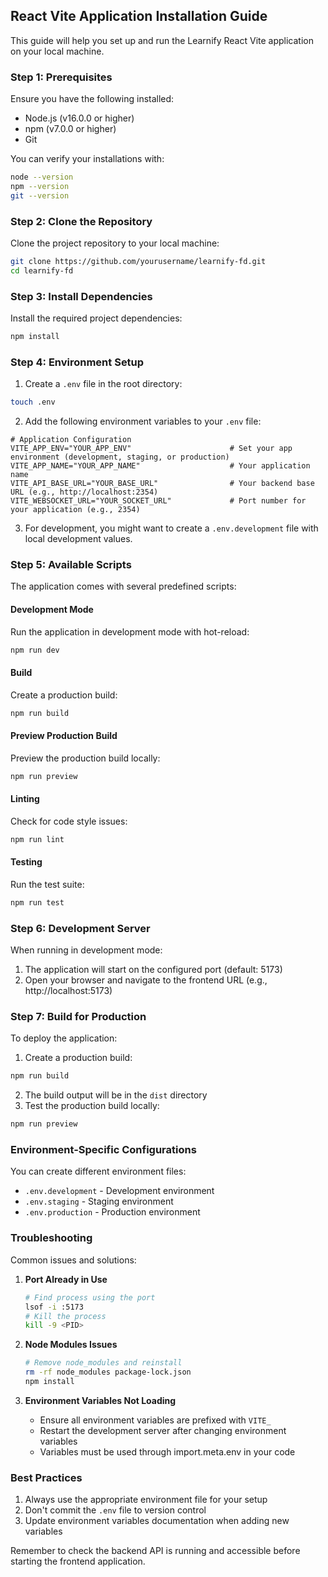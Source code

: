 ## **React Vite Application Installation Guide**

This guide will help you set up and run the Learnify React Vite application on your local machine.

### Step 1: Prerequisites

Ensure you have the following installed:
- Node.js (v16.0.0 or higher)
- npm (v7.0.0 or higher)
- Git

You can verify your installations with:
```bash
node --version
npm --version
git --version
```

### Step 2: Clone the Repository

Clone the project repository to your local machine:

```bash
git clone https://github.com/yourusername/learnify-fd.git
cd learnify-fd
```

### Step 3: Install Dependencies

Install the required project dependencies:

```bash
npm install
```

### Step 4: Environment Setup

1. Create a `.env` file in the root directory:
```bash
touch .env
```

2. Add the following environment variables to your `.env` file:
```env
# Application Configuration
VITE_APP_ENV="YOUR_APP_ENV"                      # Set your app environment (development, staging, or production)
VITE_APP_NAME="YOUR_APP_NAME"                    # Your application name
VITE_API_BASE_URL="YOUR_BASE_URL"                # Your backend base URL (e.g., http://localhost:2354)
VITE_WEBSOCKET_URL="YOUR_SOCKET_URL"             # Port number for your application (e.g., 2354)
```

3. For development, you might want to create a `.env.development` file with local development values.

### Step 5: Available Scripts

The application comes with several predefined scripts:

#### Development Mode
Run the application in development mode with hot-reload:
```bash
npm run dev
```

#### Build
Create a production build:
```bash
npm run build
```

#### Preview Production Build
Preview the production build locally:
```bash
npm run preview
```

#### Linting
Check for code style issues:
```bash
npm run lint
```

#### Testing
Run the test suite:
```bash
npm run test
```

### Step 6: Development Server

When running in development mode:
1. The application will start on the configured port (default: 5173)
2. Open your browser and navigate to the frontend URL (e.g., http://localhost:5173)

### Step 7: Build for Production

To deploy the application:

1. Create a production build:
```bash
npm run build
```

2. The build output will be in the `dist` directory
3. Test the production build locally:
```bash
npm run preview
```

### Environment-Specific Configurations

You can create different environment files:
- `.env.development` - Development environment
- `.env.staging` - Staging environment
- `.env.production` - Production environment

### Troubleshooting

Common issues and solutions:

1. **Port Already in Use**
   ```bash
   # Find process using the port
   lsof -i :5173
   # Kill the process
   kill -9 <PID>
   ```

2. **Node Modules Issues**
   ```bash
   # Remove node_modules and reinstall
   rm -rf node_modules package-lock.json
   npm install
   ```

3. **Environment Variables Not Loading**
   - Ensure all environment variables are prefixed with `VITE_`
   - Restart the development server after changing environment variables
   - Variables must be used through import.meta.env in your code

### Best Practices

1. Always use the appropriate environment file for your setup
2. Don't commit the `.env` file to version control
3. Update environment variables documentation when adding new variables

Remember to check the backend API is running and accessible before starting the frontend application.

